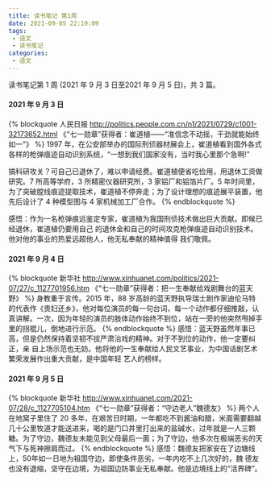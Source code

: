 ```yaml
---
title: 读书笔记 第1周
date: 2021-09-05 22:19:09
tags:
 - 语文
 - 读书笔记
categories:
 - 语文
---
```


读书笔记第 1 周 (2021 年 9 月 3 日至2021 年 9 月 5 日)，共 3 篇。
<!-- more -->
#### 2021 年 9 月 3 日
{% blockquote 人民日报 http://politics.people.com.cn/n1/2021/0729/c1001-32173652.html
《“七一勋章”获得者：崔道植——“准信念不动摇，干劲就能始终如一”》 %}
1997 年，在公安部举办的国际刑侦器材展会上，崔道植看到国外各式各样的枪弹痕迹自动识别系统，“一想到我们国家没有，当时我心里那个急啊!”

搞科研攻关？可自己已退休了，难以申请经费。崔道植便省吃俭用，用退休工资做研究。7 所高等学府，3 所精密仪器研究所，3 家铝厂和铝箔片厂。5 年时间里，为了突破膛线痕迹提取技术，崔道植不停奔走；为了设计理想的痕迹展平装置，他先后设计了 4 种模型图与 4 家机械加工厂合作。
{% endblockquote %}

感悟：作为一名枪弹痕远鉴定专家，崔道植为我国刑侦技术做出巨大贡献。即候已经退休，崔道植仍要用自己
的退休金和自己的时间攻克枪弹痕迹自动识别技术。他对他的事业的热爱远超他人，他无私奉献的精神值得
我们敬佩。

#### 2021 年 9 月 4 日
{% blockquote 新华社 http://www.xinhuanet.com/politics/2021-07/27/c_1127701956.htm
《“七一勋章”获得者：把一生奉献给戏剧舞台的蓝天野》 %}
身教重于言传。2015 年，88 岁高龄的蓝天野执导瑞士剧作家迪伦马特的代表作《贵妇还乡》，他对每位演员的每一句台词，每一个动作都仔细推敲，认真讲解。一次，因为年轻的演员的肢体动作始终不到位，站在一旁的他突然甩掉手里的拐棍儿，倒地进行示范。
{% endblockquote %}
感悟：蓝天野虽然年事已高，但是仍然保持着坚韧不拔严肃治戏的精神。对于不到位的动作，他一定要纠正，亲
自上场示范也无妨。他将他的一生奉献给人民文艺事业，为中国话剧艺术繁荣发展作出重大贡献，是中国年轻
艺人的榜样。

#### 2021 年 9 月 5 日
{% blockquote 新华社 http://www.xinhuanet.com/2021-07/28/c_1127705104.htm 
《“七一勋章”获得者：“守边老人”魏德友》 %}
两个人在地窝子里住了 20 多年，在艰苦日时期，一年都吃不到酱油和醋，米面需要翻越几十公里牧道才能送进来，喝的是门口井里打出来的盐碱水，过年就是一人三颗糖。为了守边，魏德友未能见到父母最后一面；为了守边，他多次在极端恶劣的天气下与死神擦肩而过。
{% endblockquote %}
感悟：魏德友把家安在了边塘线上，50年如一日地为祖国守边，即使条件恶劣，一年内吃不上几次好的，魏
德友也没有退缩，坚守在边境，为祖国边防事业无私奉献。他是边境线上的“活界碑”。
